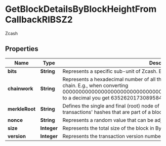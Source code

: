 

# GetBlockDetailsByBlockHeightFromCallbackRIBSZ2

Zcash

## Properties

Name | Type | Description | Notes
------------ | ------------- | ------------- | -------------
**bits** | **String** | Represents a specific sub-unit of Zcash. Bits have two-decimal precision | 
**chainwork** | **String** | Represents a hexadecimal number of all the hashes necessary to produce the current chain. E.g., when converting 0000000000000000000000000000000000000000000086859f7a841475b236fd to a decimal you get 635262017308958427068157 hashes, or 635262 exahashes. | 
**merkleRoot** | **String** | Defines the single and final (root) node of a Merkle tree. It is the combined hash of all transactions&#39; hashes that are part of a blockchain block. | 
**nonce** | **String** | Represents a random value that can be adjusted to satisfy the proof of work | 
**size** | **Integer** | Represents the total size of the block in Bytes. | 
**version** | **Integer** | Represents the transaction version number. | 



